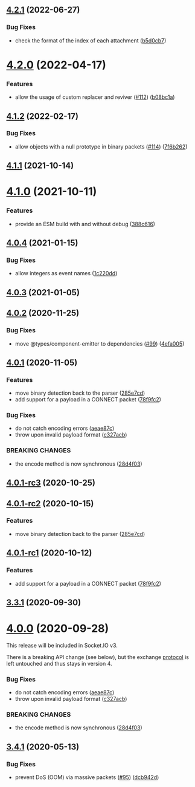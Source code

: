 ## [4.2.1](https://github.com/socketio/socket.io-parser/compare/4.2.0...4.2.1) (2022-06-27)


### Bug Fixes

* check the format of the index of each attachment ([b5d0cb7](https://github.com/socketio/socket.io-parser/commit/b5d0cb7dc56a0601a09b056beaeeb0e43b160050))



# [4.2.0](https://github.com/socketio/socket.io-parser/compare/4.1.2...4.2.0) (2022-04-17)


### Features

* allow the usage of custom replacer and reviver ([#112](https://github.com/socketio/socket.io-parser/issues/112)) ([b08bc1a](https://github.com/socketio/socket.io-parser/commit/b08bc1a93e8e3194b776c8a0bdedee1e29333680))



## [4.1.2](https://github.com/socketio/socket.io-parser/compare/4.1.1...4.1.2) (2022-02-17)


### Bug Fixes

* allow objects with a null prototype in binary packets ([#114](https://github.com/socketio/socket.io-parser/issues/114)) ([7f6b262](https://github.com/socketio/socket.io-parser/commit/7f6b262ac83bdf43c53a7eb02417e56e0cf491c8))



## [4.1.1](https://github.com/socketio/socket.io-parser/compare/4.1.0...4.1.1) (2021-10-14)


# [4.1.0](https://github.com/socketio/socket.io-parser/compare/4.0.4...4.1.0) (2021-10-11)


### Features

* provide an ESM build with and without debug ([388c616](https://github.com/socketio/socket.io-parser/commit/388c616a9221e4341945f8487e729e93a81d2da5))


## [4.0.4](https://github.com/socketio/socket.io-parser/compare/4.0.3...4.0.4) (2021-01-15)


### Bug Fixes

* allow integers as event names ([1c220dd](https://github.com/socketio/socket.io-parser/commit/1c220ddbf45ea4b44bc8dbf6f9ae245f672ba1b9))


## [4.0.3](https://github.com/socketio/socket.io-parser/compare/4.0.2...4.0.3) (2021-01-05)


## [4.0.2](https://github.com/socketio/socket.io-parser/compare/4.0.1...4.0.2) (2020-11-25)


### Bug Fixes

* move @types/component-emitter to dependencies ([#99](https://github.com/socketio/socket.io-parser/issues/99)) ([4efa005](https://github.com/socketio/socket.io-parser/commit/4efa005846ae15ecc7fb0a7f27141439113b1179))


## [4.0.1](https://github.com/socketio/socket.io-parser/compare/3.4.1...4.0.1) (2020-11-05)

### Features

* move binary detection back to the parser ([285e7cd](https://github.com/socketio/socket.io-parser/commit/285e7cd0d837adfc911c999e7294788681226ae1))
* add support for a payload in a CONNECT packet ([78f9fc2](https://github.com/socketio/socket.io-parser/commit/78f9fc2999b15804b02f2c22a2b4007734a26af9))

### Bug Fixes

* do not catch encoding errors ([aeae87c](https://github.com/socketio/socket.io-parser/commit/aeae87c220287197cb78370dbd86b950a7dd29eb))
* throw upon invalid payload format ([c327acb](https://github.com/socketio/socket.io-parser/commit/c327acbc3c3c2d0b2b439136cbcb56c81db173d6))

### BREAKING CHANGES

* the encode method is now synchronous ([28d4f03](https://github.com/socketio/socket.io-parser/commit/28d4f0309bdd9e306b78d1946d3e1760941d6544))



## [4.0.1-rc3](https://github.com/socketio/socket.io-parser/compare/4.0.1-rc2...4.0.1-rc3) (2020-10-25)



## [4.0.1-rc2](https://github.com/socketio/socket.io-parser/compare/4.0.1-rc1...4.0.1-rc2) (2020-10-15)


### Features

* move binary detection back to the parser ([285e7cd](https://github.com/socketio/socket.io-parser/commit/285e7cd0d837adfc911c999e7294788681226ae1))



## [4.0.1-rc1](https://github.com/socketio/socket.io-parser/compare/4.0.0...4.0.1-rc1) (2020-10-12)


### Features

* add support for a payload in a CONNECT packet ([78f9fc2](https://github.com/socketio/socket.io-parser/commit/78f9fc2999b15804b02f2c22a2b4007734a26af9))



## [3.3.1](https://github.com/socketio/socket.io-parser/compare/3.3.0...3.3.1) (2020-09-30)


# [4.0.0](https://github.com/socketio/socket.io-parser/compare/3.4.1...4.0.0) (2020-09-28)

This release will be included in Socket.IO v3.

There is a breaking API change (see below), but the exchange [protocol](https://github.com/socketio/socket.io-protocol) is left untouched and thus stays in version 4.

### Bug Fixes

* do not catch encoding errors ([aeae87c](https://github.com/socketio/socket.io-parser/commit/aeae87c220287197cb78370dbd86b950a7dd29eb))
* throw upon invalid payload format ([c327acb](https://github.com/socketio/socket.io-parser/commit/c327acbc3c3c2d0b2b439136cbcb56c81db173d6))


### BREAKING CHANGES

* the encode method is now synchronous ([28d4f03](https://github.com/socketio/socket.io-parser/commit/28d4f0309bdd9e306b78d1946d3e1760941d6544))



## [3.4.1](https://github.com/socketio/socket.io-parser/compare/3.4.0...3.4.1) (2020-05-13)


### Bug Fixes

* prevent DoS (OOM) via massive packets ([#95](https://github.com/socketio/socket.io-parser/issues/95)) ([dcb942d](https://github.com/socketio/socket.io-parser/commit/dcb942d24db97162ad16a67c2a0cf30875342d55))
